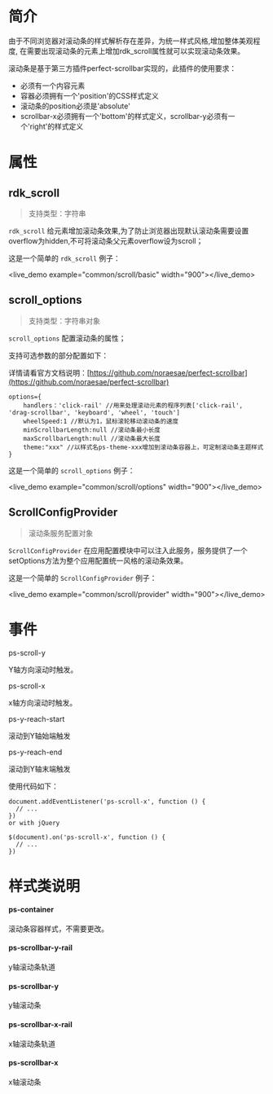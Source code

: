
# 简介 #
由于不同浏览器对滚动条的样式解析存在差异，为统一样式风格,增加整体美观程度,
在需要出现滚动条的元素上增加rdk_scroll属性就可以实现滚动条效果。

滚动条是基于第三方插件perfect-scrollbar实现的，此插件的使用要求：

*   必须有一个内容元素
*   容器必须拥有一个'position'的CSS样式定义
*   滚动条的position必须是'absolute'
*   scrollbar-x必须拥有一个'bottom'的样式定义，scrollbar-y必须有一个'right'的样式定义

# 属性 #
## rdk_scroll ##
> 支持类型：字符串

`rdk_scroll` 给元素增加滚动条效果,为了防止浏览器出现默认滚动条需要设置overflow为hidden,不可将滚动条父元素overflow设为scroll；


这是一个简单的 `rdk_scroll` 例子：


<live_demo example="common/scroll/basic" width="900"></live_demo>

## scroll_options ##
> 支持类型：字符串对象

`scroll_options` 配置滚动条的属性；


支持可选参数的部分配置如下：

详情请看官方文档说明：[https://github.com/noraesae/perfect-scrollbar](https://github.com/noraesae/perfect-scrollbar)

    options={
        handlers：'click-rail' //用来处理滚动元素的程序列表['click-rail', 'drag-scrollbar', 'keyboard', 'wheel', 'touch']
        wheelSpeed:1 //默认为1，鼠标滚轮移动滚动条的速度
        minScrollbarLength:null //滚动条最小长度
        maxScrollbarLength:null //滚动条最大长度
        theme:"xxx" //以样式名ps-theme-xxx增加到滚动条容器上，可定制滚动条主题样式
    }

这是一个简单的 `scroll_options` 例子：

<live_demo example="common/scroll/options" width="900"></live_demo>

## ScrollConfigProvider ##
> 滚动条服务配置对象

`ScrollConfigProvider` 在应用配置模块中可以注入此服务，服务提供了一个setOptions方法为整个应用配置统一风格的滚动条效果。

这是一个简单的 `ScrollConfigProvider` 例子：

<live_demo example="common/scroll/provider" width="900"></live_demo>


# 事件 #
ps-scroll-y

Y轴方向滚动时触发。

ps-scroll-x

x轴方向滚动时触发。

ps-y-reach-start

滚动到Y轴始端触发

ps-y-reach-end

滚动到Y轴末端触发

使用代码如下：

    document.addEventListener('ps-scroll-x', function () {
      // ...
    })
    or with jQuery

    $(document).on('ps-scroll-x', function () {
      // ...
    })


# 样式类说明 #

#### ps-container ####
滚动条容器样式，不需要更改。

#### ps-scrollbar-y-rail ####
y轴滚动条轨道

#### ps-scrollbar-y ####
y轴滚动条

#### ps-scrollbar-x-rail ####
x轴滚动条轨道

#### ps-scrollbar-x ####
x轴滚动条

